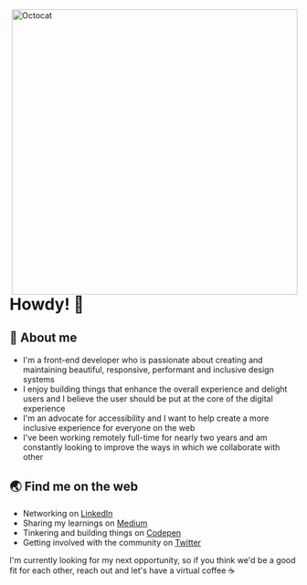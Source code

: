 <img align="right" src="https://github.com/GemmaStiles/GemmaStiles/blob/master/octocat.jpg" alt="Octocat" width=500px/>

# Howdy! 👋

## 📖 About me
- I'm a front-end developer who is passionate about creating and maintaining beautiful, responsive, performant and inclusive design systems
- I enjoy building things that enhance the overall experience and delight users and I believe the user should be put at the core of the digital experience
- I'm an advocate for accessibility and I want to help create a more inclusive experience for everyone on the web
- I've been working remotely full-time for nearly two years and am constantly looking to improve the ways in which we collaborate with other

## 🌏 Find me on the web

- Networking on [LinkedIn](https://www.linkedin.com/in/gemmastiles/)
- Sharing my learnings on [Medium](https://medium.com/@gemma.stiles)
- Tinkering and building things on [Codepen](https://codepen.io/GemmaStiles)
- Getting involved with the community on [Twitter](https://twitter.com/Gemma_Stiles)

I'm currently looking for my next opportunity, so if you think we'd be a good fit for each other, reach out and let's have a virtual coffee ☕️

